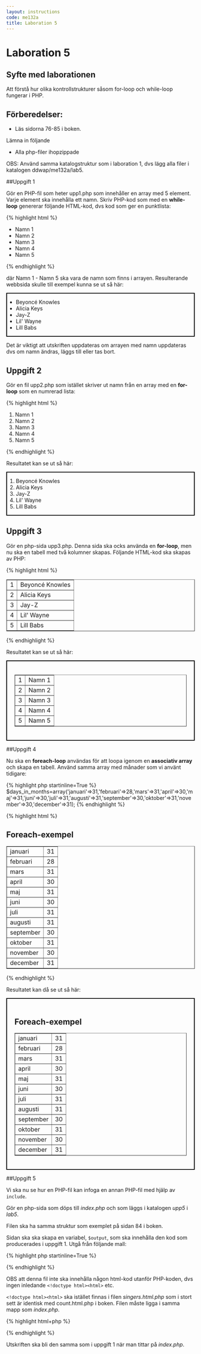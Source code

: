 ```yaml
---
layout: instructions
code: me132a
title: Laboration 5
---
```


# Laboration 5

## Syfte med laborationen

Att förstå hur olika kontrollstrukturer såsom for-loop och while-loop fungerar i PHP.

## Förberedelser:

- Läs sidorna 76-85 i boken. 

Lämna in följande

- Alla php-filer ihopzippade

OBS: Använd samma katalogstruktur som i laboration 1, dvs lägg alla filer i katalogen ddwap/me132a/lab5.

##Uppgift 1

Gör en PHP-fil som heter upp1.php som innehåller en array med 5 element. Varje element ska innehålla ett namn. Skriv PHP-kod som med en **while-loop** genererar följande HTML-kod, dvs kod som ger en punktlista:

{% highlight html %}
<ul>
<li>Namn 1</li>
<li>Namn 2</li>
<li>Namn 3</li>
<li>Namn 4</li>
<li>Namn 5</li>
</ul>
{% endhighlight %}


där Namn 1 - Namn 5 ska vara de namn som finns i arrayen. Resulterande webbsida skulle till exempel kunna se ut så här:

<div style="border:2px solid black">
<ul>
<li>Beyoncé Knowles</li>
<li>Alicia Keys</li>
<li>Jay-Z</li>
<li>Lil&#39; Wayne</li>
<li>Lill Babs</li>
</ul>
</div>



Det är viktigt att utskriften uppdateras om arrayen med namn uppdateras dvs om namn ändras, läggs till eller tas bort. 

## Uppgift 2

Gör en fil upp2.php som istället skriver ut namn från en array med en **for-loop** som en numrerad lista:

{% highlight html %}
<ol>
<li>Namn 1</li>
<li>Namn 2</li>
<li>Namn 3</li>
<li>Namn 4</li>
<li>Namn 5</li>
</ol>
{% endhighlight %}


Resultatet kan se ut så här:

<div style="border:2px solid black">
<ol>
<li>Beyoncé Knowles</li>
<li>Alicia Keys</li>
<li>Jay-Z</li>
<li>Lil&#39; Wayne</li>
<li>Lill Babs</li>
</ol>
</div>


## Uppgift 3

Gör en php-sida upp3.php. Denna sida ska ocks använda en **for-loop**, men nu ska en tabell med två kolumner skapas. Följande HTML-kod ska skapas av PHP:

{% highlight html %}
<table border="1">
<tr><td>1</td><td>Beyoncé Knowles</td></tr>
<tr><td>2</td><td>Alicia Keys</td></tr>
<tr><td>3</td><td>Jay-Z</td></tr>
<tr><td>4</td><td>Lil&#39; Wayne</td></tr>
<tr><td>5</td><td>Lill Babs</td></tr>
</table>
{% endhighlight %}

Resultatet kan se ut så här:

<div style="border:2px solid black;padding:20px">
<table border="1">
<tr><td>1</td><td>Namn 1</td></tr>
<tr><td>2</td><td>Namn 2</td></tr>
<tr><td>3</td><td>Namn 3</td></tr>
<tr><td>4</td><td>Namn 4</td></tr>
<tr><td>5</td><td>Namn 5</td></tr>
</table>
</div>

##Uppgift 4

Nu ska en **foreach-loop** användas för att loopa igenom en **associativ array** och skapa en tabell. Använd samma array med månader som vi använt tidigare:

{% highlight php  startinline=True %}
$days_in_months=array('januari'=>31,'februari'=>28,'mars'=>31,'april'=>30,'maj'=>31,'juni'=>30,'juli'=>31,'augusti'=>31,'september'=>30,'oktober'=>31,'november'=>30,'december'=>31);
{% endhighlight %}

{% highlight html %}
<h2>Foreach-exempel</h2>
<table border="1"><tr><td>januari</td><td>31</td></tr>
<tr><td>februari</td><td>28</td></tr>
<tr><td>mars</td><td>31</td></tr>
<tr><td>april</td><td>30</td></tr>
<tr><td>maj</td><td>31</td></tr>
<tr><td>juni</td><td>30</td></tr>
<tr><td>juli</td><td>31</td></tr>
<tr><td>augusti</td><td>31</td></tr>
<tr><td>september</td><td>30</td></tr>
<tr><td>oktober</td><td>31</td></tr>
<tr><td>november</td><td>30</td></tr>
<tr><td>december</td><td>31</td></tr>
</table>
{% endhighlight %}

Resultatet kan då se ut så här:

<div style="border:2px solid black;padding:20px">
<h2>Foreach-exempel</h2>
<table border="1"><tr><td>januari</td><td>31</td></tr>
<tr><td>februari</td><td>28</td></tr>
<tr><td>mars</td><td>31</td></tr>
<tr><td>april</td><td>30</td></tr>
<tr><td>maj</td><td>31</td></tr>
<tr><td>juni</td><td>30</td></tr>
<tr><td>juli</td><td>31</td></tr>
<tr><td>augusti</td><td>31</td></tr>
<tr><td>september</td><td>30</td></tr>
<tr><td>oktober</td><td>31</td></tr>
<tr><td>november</td><td>30</td></tr>
<tr><td>december</td><td>31</td></tr>
</table>
</div>

##Uppgift 5

Vi ska nu se hur en PHP-fil kan infoga en annan PHP-fil med hjälp av `include`.

Gör en php-sida som döps till *index.php* och som läggs i katalogen *upp5* i *lab5*. 

Filen ska ha samma struktur som exemplet på sidan 84 i boken. 

Sidan ska ska skapa en variabel, `$output`, som ska innehålla den kod som producerades i uppgift 1. Utgå från följande mall:

{% highlight php  startinline=True %}
<?php
$output='';

/*
här ska skrivas kod som skapar
en punktlista med namn får en array
*/

include 'singers.html.php';
?>
{% endhighlight %}


OBS att denna fil inte ska innehålla någon html-kod utanför PHP-koden, dvs ingen inledande `<!doctype html><html>` etc.

`<!doctype html><html>` ska istället finnas i filen *singers.html.php* som i stort sett är identisk med count.html.php i boken. Filen måste ligga i samma mapp som *index.php*. 

{% highlight html+php %}
<!doctype html>
<html>
<head>
<meta charset="UTF-8">
<title>Singers</title>
</head>
<body>
<p>
<?php echo $output; ?>
</p>
</body>
</html>
{% endhighlight %}

Utskriften ska bli den samma som i uppgift 1 när man tittar på *index.php*.